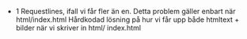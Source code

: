 
- 1 Requestlines, ifall vi får fler än en. Detta problem gäller enbart när html/index.html
    Hårdkodad lösning på hur vi får upp både htmltext + bilder när vi skriver in html/        index.html

